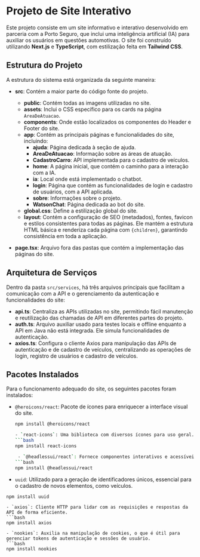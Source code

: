 # Projeto de Site Interativo

Este projeto consiste em um site informativo e interativo desenvolvido em parceria com a Porto Seguro, que inclui uma inteligência artificial (IA) para auxiliar os usuários em questões automotivas. O site foi construído utilizando **Next.js** e **TypeScript**, com estilização feita em **Tailwind CSS**.

## Estrutura do Projeto

A estrutura do sistema está organizada da seguinte maneira:

- **src**: Contém a maior parte do código fonte do projeto.
  - **public**: Contém todas as imagens utilizadas no site.
  - **assets**: Inclui o CSS específico para os cards na página `AreaDeAtuacao`.
  - **components**: Onde estão localizados os componentes do Header e Footer do site.
  - **app**: Contém as principais páginas e funcionalidades do site, incluindo:
    - **ajuda**: Página dedicada à seção de ajuda.
    - **AreaDeAtuacao**: Informação sobre as áreas de atuação.
    - **CadastroCarro**: API implementada para o cadastro de veículos.
    - **home**: A página inicial, que contém o caminho para a interação com a IA.
    - **ia**: Local onde está implementado o chatbot.
    - **login**: Página que contém as funcionalidades de login e cadastro de usuários, com a API aplicada.
    - **sobre**: Informações sobre o projeto.
    - **WatsonChat**: Página dedicada ao bot do site.
  - **global.css**: Define a estilização global do site.
  - **layout**: Contém a configuração de SEO (metadados), fontes, favicon e estilos consistentes para todas as páginas. Ele mantém a estrutura HTML básica e renderiza cada página com `{children}`, garantindo consistência em toda a aplicação.

- **page.tsx**: Arquivo fora das pastas que contém a implementação das páginas do site.

## Arquitetura de Serviços

Dentro da pasta `src/services`, há três arquivos principais que facilitam a comunicação com a API e o gerenciamento da autenticação e funcionalidades do site:

- **api.ts**: Centraliza as APIs utilizadas no site, permitindo fácil manutenção e reutilização das chamadas de API em diferentes partes do projeto.
- **auth.ts**: Arquivo auxiliar usado para testes locais e offline enquanto a API em Java não está integrada. Ele simula funcionalidades de autenticação.
- **axios.ts**: Configura o cliente Axios para manipulação das APIs de autenticação e de cadastro de veículos, centralizando as operações de login, registro de usuários e cadastro de veículos.

## Pacotes Instalados

Para o funcionamento adequado do site, os seguintes pacotes foram instalados:

- `@heroicons/react`: Pacote de ícones para enriquecer a interface visual do site.
  ```bash
  npm install @heroicons/react

  - `react-icons`: Uma biblioteca com diversos ícones para uso geral.
  ```bash
  npm install react-icons

   - `@headlessui/react`: Fornece componentes interativos e acessíveis, como menus e diálogos, que facilitam a criação de uma interface amigável.
  ```bash
  npm install @headlessui/react

 - `uuid`: Utilizado para a geração de identificadores únicos, essencial para o cadastro de novos elementos, como veículos.
  ```bashaxios
  npm install uuid

- `axios`: Cliente HTTP para lidar com as requisições e respostas da API de forma eficiente.
  ```bash
  npm install axios

- `nookies`: Auxilia na manipulação de cookies, o que é útil para gerenciar tokens de autenticação e sessões de usuário.
  ```bash
  npm install nookies

